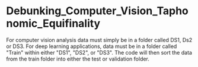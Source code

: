 # Debunking_Computer_Vision_Taphonomic_Equifinality

For computer vision analysis data must simply be in a folder called DS1, Ds2 or DS3. For deep learning applications, data must be in a folder called "Train" within either "DS1", "DS2", or "DS3". The code will then sort the data from the train folder into either the test or validation folder.